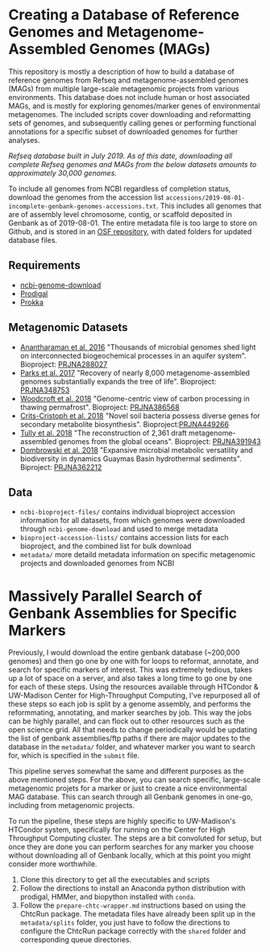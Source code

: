# Creating a Database of Reference Genomes and Metagenome-Assembled Genomes (MAGs)

This repository is mostly a description of how to build a database of reference genomes from Refseq and metagenome-assembled genomes (MAGs) from multiple large-scale metagenomic projects from various environments. This database does not include human or host associated MAGs, and is mostly for exploring genomes/marker genes of environmental metagenomes. The included scripts cover downloading and reformatting sets of genomes, and subsequently calling genes or performing functional annotations for a specific subset of downloaded genomes for further analyses. 

_Refseq database built in July 2019. As of this date, downloading all complete Refseq genomes and MAGs from the below datasets amounts to approximately 30,000 genomes._

To include all genomes from NCBI regardless of completion status, download the genomes from the accession list `accessions/2019-08-01-incomplete-genbank-genomes-accessions.txt`. This includes all genomes that are of assembly level chromosome, contig, or scaffold deposited in Genbank as of 2019-08-01. The entire metadata file is too large to store on Github, and is stored in an [OSF repository](https://osf.io/ucywj/), with dated folders for updated database files. 

## Requirements

- [ncbi-genome-download](https://github.com/kblin/ncbi-genome-download)
- [Prodigal](https://github.com/hyattpd/Prodigal)
- [Prokka](https://github.com/tseemann/prokka)

## Metagenomic Datasets 

- [Anantharaman et al. 2016](https://www.nature.com/articles/ncomms13219#ref20) "Thousands of microbial genomes shed light on interconnected biogeochemical processes in an aquifer system". Bioproject: [PRJNA288027](https://www.ncbi.nlm.nih.gov/bioproject/?term=PRJNA288027)
- [Parks et al. 2017](https://www.nature.com/articles/s41564-017-0012-7) "Recovery of nearly 8,000 metagenome-assembled genomes substantially expands the tree of life". Bioproject: [PRJNA348753](https://www.ncbi.nlm.nih.gov/bioproject/?term=PRJNA348753)
- [Woodcroft et al. 2018](https://www.nature.com/articles/s41586-018-0338-1?WT.ec_id=NATURE-201807&spMailingID=57022877&spUserID=MjA1NzcwMjE4MQS2&spJobID=1442290015&spReportId=MTQ0MjI5MDAxNQS2) "Genome-centric view of carbon processing in thawing permafrost". Bioproject: [PRJNA386568](https://www.ncbi.nlm.nih.gov/bioproject/?term=PRJNA386568)
- [Crits-Cristoph et al. 2018](https://www.nature.com/articles/s41586-018-0207-y) "Novel soil bacteria possess diverse genes for secondary metabolite biosynthesis". Bioproject:[PRJNA449266](https://www.ncbi.nlm.nih.gov/bioproject/?term=PRJNA449266)
- [Tully et al. 2018](https://www.ncbi.nlm.nih.gov/pmc/articles/PMC5769542/) "The reconstruction of 2,361 draft metagenome-assembled genomes from the global oceans". Bioproject: [PRJNA391943](https://www.ncbi.nlm.nih.gov/bioproject/?term=PRJNA391943)
- [Dombrowski et al. 2018](https://www.ncbi.nlm.nih.gov/pubmed/30479325) "Expansive microbial metabolic versatility and biodiversity in dynamics Guaymas Basin hydrothermal sediments". Biproject: [PRJNA362212](https://www.ncbi.nlm.nih.gov/bioproject/?term=PRJNA362212)

## Data

- `ncbi-bioproject-files/` contains individual bioproject accession information for all datasets, from which genomes were downloaded through `ncbi-genome-download` and used to merge metadata
- `bioproject-accession-lists/` contains accession lists for each bioproject, and the combined list for bulk download
- `metadata/` more detaild metadata information on specific metagenomic projects and downloaded genomes from NCBI

# Massively Parallel Search of Genbank Assemblies for Specific Markers

Previously, I would download the entire genbank database (~200,000 genomes) and then go one by one with for loops to reformat, annotate, and search for specific markers of interest. This was extremely tedious, takes up a lot of space on a server, and also takes a long time to go one by one for each of these steps. Using the resources available through HTCondor & UW-Madison Center for High-Throughput Computing, I've repurposed all of these steps so each job is split by a genome assembly, and performs the reformmating, annotating, and marker searches by job. This way the jobs can be highly parallel, and can flock out to other resources such as the open science grid. All that needs to change periodically would be updating the list of genbank assemblies/ftp paths if there are major updates to the database in the `metadata/` folder, and whatever marker you want to search for, which is specified in the `submit` file. 

This pipeline serves somewhat the same and different purposes as the above mentioned steps. For the above, you can search specific, large-scale metagenomic projets for a marker or just to create a nice environmental MAG database. This can search through all Genbank genomes in one-go, including from metagenomic projects. 

To run the pipeline, these steps are highly specific to UW-Madison's HTCondor system, specifically for running on the Center for High Throughput Computing cluster. The steps are a bit convoluted for setup, but once they are done you can perform searches for any marker you choose without downloading all of Genbank locally, which at this point you might consider more worthwhile. 

1. Clone this directory to get all the executables and scripts
2. Follow the directions to install an Anaconda python distribution with prodigal, HMMer, and biopython installed with `conda`.
3. Follow the `prepare-chtc-wrapper.md` instructions based on using the ChtcRun package. The metadata files have already been split up in the `metadata/splits` folder, you just have to follow the directions to configure the ChtcRun package correctly with the `shared` folder and corresponding queue directories. 